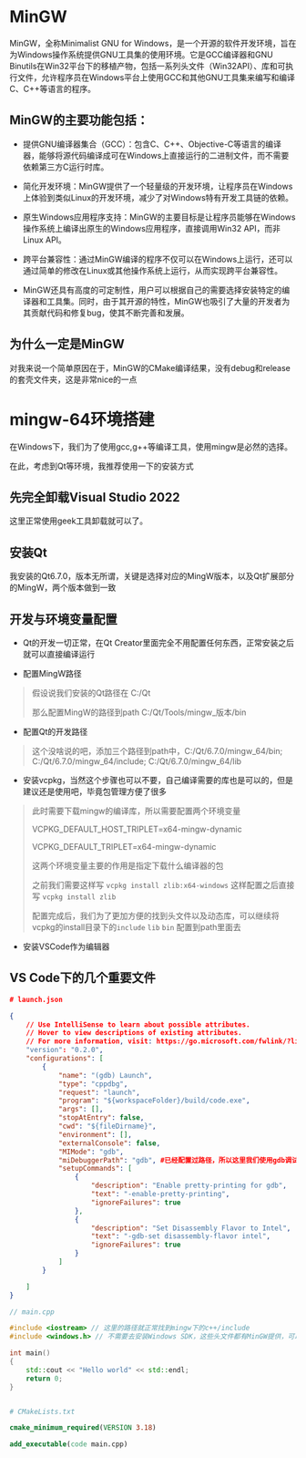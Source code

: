 # MinGW

MinGW，全称Minimalist GNU for Windows，是一个开源的软件开发环境，旨在为Windows操作系统提供GNU工具集的使用环境。它是GCC编译器和GNU Binutils在Win32平台下的移植产物，包括一系列头文件（Win32API）、库和可执行文件，允许程序员在Windows平台上使用GCC和其他GNU工具集来编写和编译C、C++等语言的程序。

## MinGW的主要功能包括：

* 提供GNU编译器集合（GCC）：包含C、C++、Objective-C等语言的编译器，能够将源代码编译成可在Windows上直接运行的二进制文件，而不需要依赖第三方C运行时库。

* 简化开发环境：MinGW提供了一个轻量级的开发环境，让程序员在Windows上体验到类似Linux的开发环境，减少了对Windows特有开发工具链的依赖。

* 原生Windows应用程序支持：MinGW的主要目标是让程序员能够在Windows操作系统上编译出原生的Windows应用程序，直接调用Win32 API，而非Linux API。

* 跨平台兼容性：通过MinGW编译的程序不仅可以在Windows上运行，还可以通过简单的修改在Linux或其他操作系统上运行，从而实现跨平台兼容性。

* MinGW还具有高度的可定制性，用户可以根据自己的需要选择安装特定的编译器和工具集。同时，由于其开源的特性，MinGW也吸引了大量的开发者为其贡献代码和修复bug，使其不断完善和发展。

## 为什么一定是MinGW

对我来说一个简单原因在于，MinGW的CMake编译结果，没有debug和release的套壳文件夹，这是非常nice的一点

# mingw-64环境搭建

在Windows下，我们为了使用gcc,g++等编译工具，使用mingw是必然的选择。

在此，考虑到Qt等环境，我推荐使用一下的安装方式

## 先完全卸载Visual Studio 2022

这里正常使用geek工具卸载就可以了。

## 安装Qt

我安装的Qt6.7.0，版本无所谓，关键是选择对应的MingW版本，以及Qt扩展部分的MingW，两个版本做到一致

## 开发与环境变量配置

* Qt的开发一切正常，在Qt Creator里面完全不用配置任何东西，正常安装之后就可以直接编译运行

* 配置MingW路径

>
> 假设说我们安装的Qt路径在 C:/Qt
>
> 那么配置MingW的路径到path C:/Qt/Tools/mingw_版本/bin
>

* 配置Qt的开发路径

>
> 这个没啥说的吧，添加三个路径到path中，C:/Qt/6.7.0/mingw_64/bin; C:/Qt/6.7.0/mingw_64/include; C:/Qt/6.7.0/mingw_64/lib
>

* 安装vcpkg，当然这个步骤也可以不要，自己编译需要的库也是可以的，但是建议还是使用吧，毕竟包管理方便了很多

>
> 此时需要下载mingw的编译库，所以需要配置两个环境变量
>
> VCPKG_DEFAULT_HOST_TRIPLET=x64-mingw-dynamic
>
> VCPKG_DEFAULT_TRIPLET=x64-mingw-dynamic
>
> 这两个环境变量主要的作用是指定下载什么编译器的包
>
> 之前我们需要这样写 `vcpkg install zlib:x64-windows` 这样配置之后直接写 `vcpkg install zlib`
>
> 配置完成后，我们为了更加方便的找到头文件以及动态库，可以继续将vcpkg的install目录下的`include` `lib` `bin` 配置到path里面去

* 安装VSCode作为编辑器

## VS Code下的几个重要文件

```json
# launch.json

{
    // Use IntelliSense to learn about possible attributes.
    // Hover to view descriptions of existing attributes.
    // For more information, visit: https://go.microsoft.com/fwlink/?linkid=830387
    "version": "0.2.0",
    "configurations": [
        {
            "name": "(gdb) Launch",
            "type": "cppdbg",
            "request": "launch",
            "program": "${workspaceFolder}/build/code.exe",
            "args": [],
            "stopAtEntry": false,
            "cwd": "${fileDirname}",
            "environment": [],
            "externalConsole": false,
            "MIMode": "gdb",
            "miDebuggerPath": "gdb", #已经配置过路径，所以这里我们使用gdb调试
            "setupCommands": [
                {
                    "description": "Enable pretty-printing for gdb",
                    "text": "-enable-pretty-printing",
                    "ignoreFailures": true
                },
                {
                    "description": "Set Disassembly Flavor to Intel",
                    "text": "-gdb-set disassembly-flavor intel",
                    "ignoreFailures": true
                }
            ]
        }

    ]
}

```

```C++
// main.cpp

#include <iostream> // 这里的路径就正常找到mingw下的c++/include
#include <windows.h> // 不需要去安装Windows SDK，这些头文件都有MinGW提供，可以正常使用，包括类似shellapi.h等头文件

int main()
{
    std::cout << "Hello world" << std::endl;
    return 0;
}

```

```cmake

# CMakeLists.txt

cmake_minimum_required(VERSION 3.18)

add_executable(code main.cpp)

```
